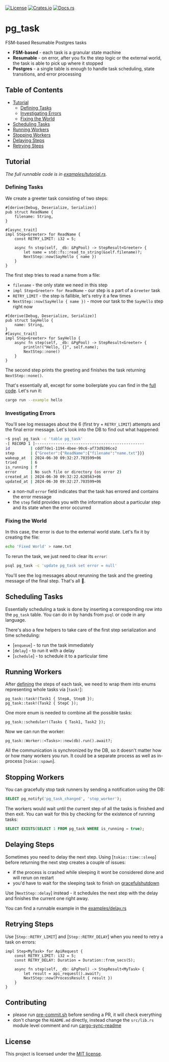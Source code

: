 [![License](https://img.shields.io/crates/l/pg_task.svg)](https://choosealicense.com/licenses/mit/)
[![Crates.io](https://img.shields.io/crates/v/pg_task.svg)](https://crates.io/crates/pg_task)
[![Docs.rs](https://docs.rs/pg_task/badge.svg)](https://docs.rs/pg_task)

<!-- cargo-sync-readme start -->

# pg_task

FSM-based Resumable Postgres tasks

- **FSM-based** - each task is a granular state machine
- **Resumable** - on error, after you fix the step logic or the external
  world, the task is able to pick up where it stopped
- **Postgres** - a single table is enough to handle task scheduling, state
  transitions, and error processing

## Table of Contents

- [Tutorial](#tutorial)
  - [Defining Tasks](#defining-tasks)
  - [Investigating Errors](#investigating-errors)
  - [Fixing the World](#fixing-the-world)
- [Scheduling Tasks](#scheduling-tasks)
- [Running Workers](#running-workers)
- [Stopping Workers](#stopping-workers)
- [Delaying Steps](#delaying-steps)
- [Retrying Steps](#retrying-steps)

## Tutorial

_The full runnable code is in [examples/tutorial.rs][tutorial-example]._

### Defining Tasks

We create a greeter task consisting of two steps:

```rust,ignore
#[derive(Debug, Deserialize, Serialize)]
pub struct ReadName {
    filename: String,
}

#[async_trait]
impl Step<Greeter> for ReadName {
    const RETRY_LIMIT: i32 = 5;

    async fn step(self, _db: &PgPool) -> StepResult<Greeter> {
        let name = std::fs::read_to_string(&self.filename)?;
        NextStep::now(SayHello { name })
    }
}
```

The first step tries to read a name from a file:

- `filename` - the only state we need in this step
- `impl Step<Greeter> for ReadName` - our step is a part of a `Greeter` task
- `RETRY_LIMIT` - the step is fallible, let's retry it a few times
- `NextStep::now(SayHello { name })` - move our task to the `SayHello` step
  right now

```rust,ignore
#[derive(Debug, Deserialize, Serialize)]
pub struct SayHello {
    name: String,
}
#[async_trait]
impl Step<Greeter> for SayHello {
    async fn step(self, _db: &PgPool) -> StepResult<Greeter> {
        println!("Hello, {}", self.name);
        NextStep::none()
    }
}
```

The second step prints the greeting and finishes the task returning
`NextStep::none()`.

That's essentially all, except for some boilerplate you can find in the
[full code][tutorial-example]. Let's run it:

```bash
cargo run --example hello
```

### Investigating Errors

You'll see log messages about the 6 (first try + `RETRY_LIMIT`) attempts and
the final error message. Let's look into the DB to find out what happened:

```bash
~$ psql pg_task -c 'table pg_task'
-[ RECORD 1 ]------------------------------------------------
id         | cddf7de1-1194-4bee-90c6-af73d9206ce2
step       | {"Greeter":{"ReadName":{"filename":"name.txt"}}}
wakeup_at  | 2024-06-30 09:32:27.703599+06
tried      | 6
is_running | f
error      | No such file or directory (os error 2)
created_at | 2024-06-30 09:32:22.628563+06
updated_at | 2024-06-30 09:32:27.703599+06
```

- a non-null `error` field indicates that the task has errored and contains
  the error message
- the `step` field provides you with the information about a particular step
  and its state when the error occurred

### Fixing the World

In this case, the error is due to the external world state. Let's fix it by
creating the file:

```bash
echo 'Fixed World' > name.txt
```

To rerun the task, we just need to clear its `error`:

```bash
psql pg_task -c 'update pg_task set error = null'
```

You'll see the log messages about rerunning the task and the greeting
message of the final step. That's all 🎉.

## Scheduling Tasks

Essentially scheduling a task is done by inserting a corresponding row into
the `pg_task` table. You can do in by hands from `psql` or code in any
language.

There's also a few helpers to take care of the first step serialization and
time scheduling:
- [`enqueue`] - to run the task immediately
- [`delay`] - to run it with a delay
- [`schedule`] - to schedule it to a particular time

## Running Workers

After [defining](#defining-tasks) the steps of each task, we need to
wrap them into enums representing whole tasks via [`task!`]:

```rust,ignore
pg_task::task!(Task1 { StepA, StepB });
pg_task::task!(Task2 { StepC });
```

One more enum is needed to combine all the possible tasks:

```rust,ignore
pg_task::scheduler!(Tasks { Task1, Task2 });
```

Now we can run the worker:

```rust,ignore
pg_task::Worker::<Tasks>::new(db).run().await?;
```

All the communication is synchronized by the DB, so it doesn't matter how or
how many workers you run. It could be a separate process as well as
in-process [`tokio::spawn`].

## Stopping Workers

You can gracefully stop task runners by sending a notification using the
DB:

```sql
SELECT pg_notify('pg_task_changed', 'stop_worker');
```

The workers would wait until the current step of all the tasks is finished
and then exit. You can wait for this by checking for the existence of
running tasks:

```sql
SELECT EXISTS(SELECT 1 FROM pg_task WHERE is_running = true);
```

## Delaying Steps

Sometimes you need to delay the next step. Using [`tokio::time::sleep`]
before returning the next step creates a couple of issues:

- if the process is crashed while sleeping it wont be considered done and
  will rerun on restart
- you'd have to wait for the sleeping task to finish on [gracefulshutdown](#stopping-workers)

Use [`NextStep::delay`] instead - it schedules the next step with the delay
and finishes the current one right away.

You can find a runnable example in the [examples/delay.rs][delay-example]

## Retrying Steps

Use [`Step::RETRY_LIMIT`] and [`Step::RETRY_DELAY`] when you need to retry a
task on errors:

```rust,ignore
impl Step<MyTask> for ApiRequest {
    const RETRY_LIMIT: i32 = 5;
    const RETRY_DELAY: Duration = Duration::from_secs(5);

    async fn step(self, _db: &PgPool) -> StepResult<MyTask> {
        let result = api_request().await?;
        NextStep::now(ProcessResult { result })
    }
}
```
[tutorial-example]: https://github.com/imbolc/pg_task/blob/main/examples/tutorial.rs
[delay-example]: https://github.com/imbolc/pg_task/blob/main/examples/delay.rs

<!-- cargo-sync-readme end -->

## Contributing

- please run [pre-commit.sh] before sending a PR, it will check everything
- don't change the `README.md` directly, instead change the `src/lib.rs` module level comment
  and run [cargo-sync-readme][]

## License

This project is licensed under the [MIT license](LICENSE).

[cargo-sync-readme]: https://github.com/phaazon/cargo-sync-readme
[rusty-hook]: https://github.com/swellaby/rusty-hook
[pre-commit.sh]: https://github.com/imbolc/pg_task/blob/main/pre-commit.sh
